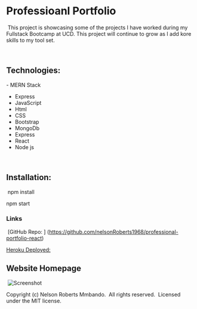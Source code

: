 # Professioanl Portfolio
​
This project is showcasing  some of the projects I have worked during my Fullstack Bootcamp at UCD.
This project will continue to grow as I add kore skills to my tool set.
 
​
## Technologies:
​- MERN Stack

- Express
- JavaScript
- Html
- CSS
- Bootstrap
- MongoDb
- Express
- React
- Node js

​
## Installation:
​
npm install

npm start
​
​
### Links
​
[GitHub Repo: ] (https://github.com/nelsonRoberts1968/professional-portfolio-react)

[Heroku Deployed:](https://clubhubkids.herokuapp.com)
​
## Website Homepage
​
![Screenshot](public/image/ProjectHomepage.png)



Copyright (c) Nelson Roberts Mmbando.
​
All rights reserved.
​
Licensed under the MIT license.